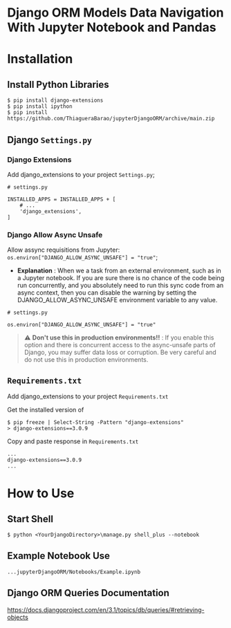 # Django ORM Models Data Navigation With Jupyter Notebook and Pandas

# Installation

## Install  Python Libraries
```
$ pip install django-extensions
$ pip install ipython
$ pip install https://github.com/ThiagueraBarao/jupyterDjangoORM/archive/main.zip
```
## Django ``Settings.py``

### Django Extensions

Add django_extensions to your project ``Settings.py``;
```
# settings.py

INSTALLED_APPS = INSTALLED_APPS + [
    # ...
    'django_extensions',
]

```

### Django Allow Async Unsafe

Allow assync requisitions from Jupyter: ``os.environ["DJANGO_ALLOW_ASYNC_UNSAFE"] = "true"``;

* **Explanation** : When we a task from an external environment, such as in a Jupyter notebook. If you are sure there is no chance of the code being run concurrently, and you absolutely need to run this sync code from an async context, then you can disable the warning by setting the DJANGO_ALLOW_ASYNC_UNSAFE environment variable to any value.


```
# settings.py

os.environ["DJANGO_ALLOW_ASYNC_UNSAFE"] = "true"
```



> :warning: **Don't use this in production environments!!** : If you enable this option and there is concurrent access to the async-unsafe parts of Django, you may suffer data loss or corruption. Be very careful and do not use this in production environments.

## ``Requirements.txt``

Add django_extensions to your project ``Requirements.txt``

Get the installed version of 

```
$ pip freeze | Select-String -Pattern "django-extensions"
> django-extensions==3.0.9
```

Copy and paste response in ``Requirements.txt``
```
...
django-extensions==3.0.9
...
```

# How to Use

## Start Shell
```
$ python <YourDjangoDirectory>\manage.py shell_plus --notebook
```

## Example Notebook Use
```
...jupyterDjangoORM/Notebooks/Example.ipynb
```
## Django ORM Queries Documentation
https://docs.djangoproject.com/en/3.1/topics/db/queries/#retrieving-objects